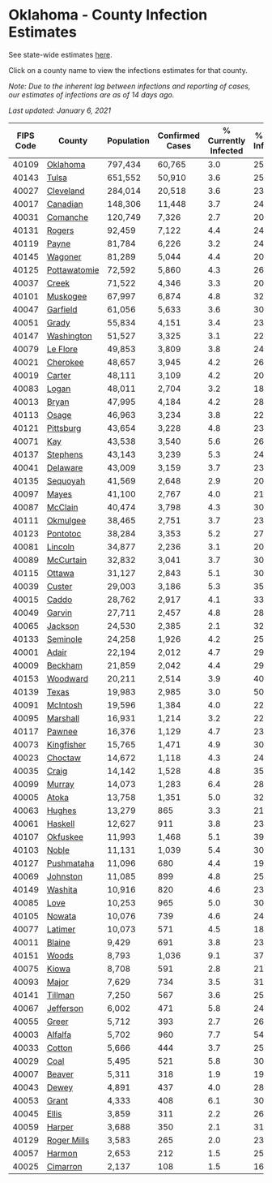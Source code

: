 # Oklahoma - County Infection Estimates

See state-wide estimates [here](/infections/us-ok).

Click on a county name to view the infections estimates for that county.

*Note: Due to the inherent lag between infections and reporting of cases, our estimates of infections are as of 14 days ago.*

*Last updated: January 6, 2021*

|   FIPS Code |                       County |   Population |   Confirmed Cases |   % Currently Infected |   % Total Infected |
|-------------|------------------------------|--------------|-------------------|------------------------|--------------------|
|       40109 |         [Oklahoma](oklahoma) |      797,434 |            60,765 |                    3.0 |               25.2 |
|       40143 |               [Tulsa](tulsa) |      651,552 |            50,910 |                    3.6 |               25.8 |
|       40027 |       [Cleveland](cleveland) |      284,014 |            20,518 |                    3.6 |               23.9 |
|       40017 |         [Canadian](canadian) |      148,306 |            11,448 |                    3.7 |               24.8 |
|       40031 |         [Comanche](comanche) |      120,749 |             7,326 |                    2.7 |               20.0 |
|       40131 |             [Rogers](rogers) |       92,459 |             7,122 |                    4.4 |               24.7 |
|       40119 |               [Payne](payne) |       81,784 |             6,226 |                    3.2 |               24.9 |
|       40145 |           [Wagoner](wagoner) |       81,289 |             5,044 |                    4.4 |               20.4 |
|       40125 | [Pottawatomie](pottawatomie) |       72,592 |             5,860 |                    4.3 |               26.1 |
|       40037 |               [Creek](creek) |       71,522 |             4,346 |                    3.3 |               20.2 |
|       40101 |         [Muskogee](muskogee) |       67,997 |             6,874 |                    4.8 |               32.9 |
|       40047 |         [Garfield](garfield) |       61,056 |             5,633 |                    3.6 |               30.0 |
|       40051 |               [Grady](grady) |       55,834 |             4,151 |                    3.4 |               23.8 |
|       40147 |     [Washington](washington) |       51,527 |             3,325 |                    3.1 |               22.0 |
|       40079 |         [Le Flore](le-flore) |       49,853 |             3,809 |                    3.8 |               24.5 |
|       40021 |         [Cherokee](cherokee) |       48,657 |             3,945 |                    4.2 |               26.1 |
|       40019 |             [Carter](carter) |       48,111 |             3,109 |                    4.2 |               20.0 |
|       40083 |               [Logan](logan) |       48,011 |             2,704 |                    3.2 |               18.1 |
|       40013 |               [Bryan](bryan) |       47,995 |             4,184 |                    4.2 |               28.2 |
|       40113 |               [Osage](osage) |       46,963 |             3,234 |                    3.8 |               22.7 |
|       40121 |       [Pittsburg](pittsburg) |       43,654 |             3,228 |                    4.8 |               23.8 |
|       40071 |                   [Kay](kay) |       43,538 |             3,540 |                    5.6 |               26.6 |
|       40137 |         [Stephens](stephens) |       43,143 |             3,239 |                    5.3 |               24.1 |
|       40041 |         [Delaware](delaware) |       43,009 |             3,159 |                    3.7 |               23.8 |
|       40135 |         [Sequoyah](sequoyah) |       41,569 |             2,648 |                    2.9 |               20.5 |
|       40097 |               [Mayes](mayes) |       41,100 |             2,767 |                    4.0 |               21.5 |
|       40087 |           [McClain](mcclain) |       40,474 |             3,798 |                    4.3 |               30.0 |
|       40111 |         [Okmulgee](okmulgee) |       38,465 |             2,751 |                    3.7 |               23.4 |
|       40123 |         [Pontotoc](pontotoc) |       38,284 |             3,353 |                    5.2 |               27.8 |
|       40081 |           [Lincoln](lincoln) |       34,877 |             2,236 |                    3.1 |               20.7 |
|       40089 |       [McCurtain](mccurtain) |       32,832 |             3,041 |                    3.7 |               30.7 |
|       40115 |             [Ottawa](ottawa) |       31,127 |             2,843 |                    5.1 |               30.2 |
|       40039 |             [Custer](custer) |       29,003 |             3,186 |                    5.3 |               35.0 |
|       40015 |               [Caddo](caddo) |       28,762 |             2,917 |                    4.1 |               33.2 |
|       40049 |             [Garvin](garvin) |       27,711 |             2,457 |                    4.8 |               28.7 |
|       40065 |           [Jackson](jackson) |       24,530 |             2,385 |                    2.1 |               32.5 |
|       40133 |         [Seminole](seminole) |       24,258 |             1,926 |                    4.2 |               25.6 |
|       40001 |               [Adair](adair) |       22,194 |             2,012 |                    4.7 |               29.9 |
|       40009 |           [Beckham](beckham) |       21,859 |             2,042 |                    4.4 |               29.9 |
|       40153 |         [Woodward](woodward) |       20,211 |             2,514 |                    3.9 |               40.5 |
|       40139 |               [Texas](texas) |       19,983 |             2,985 |                    3.0 |               50.7 |
|       40091 |         [McIntosh](mcintosh) |       19,596 |             1,384 |                    4.0 |               22.9 |
|       40095 |         [Marshall](marshall) |       16,931 |             1,214 |                    3.2 |               22.8 |
|       40117 |             [Pawnee](pawnee) |       16,376 |             1,129 |                    4.7 |               23.4 |
|       40073 |     [Kingfisher](kingfisher) |       15,765 |             1,471 |                    4.9 |               30.0 |
|       40023 |           [Choctaw](choctaw) |       14,672 |             1,118 |                    4.3 |               24.7 |
|       40035 |               [Craig](craig) |       14,142 |             1,528 |                    4.8 |               35.0 |
|       40099 |             [Murray](murray) |       14,073 |             1,283 |                    6.4 |               28.3 |
|       40005 |               [Atoka](atoka) |       13,758 |             1,351 |                    5.0 |               32.0 |
|       40063 |             [Hughes](hughes) |       13,279 |               865 |                    3.3 |               21.2 |
|       40061 |           [Haskell](haskell) |       12,627 |               911 |                    3.8 |               23.5 |
|       40107 |         [Okfuskee](okfuskee) |       11,993 |             1,468 |                    5.1 |               39.1 |
|       40103 |               [Noble](noble) |       11,131 |             1,039 |                    5.4 |               30.6 |
|       40127 |     [Pushmataha](pushmataha) |       11,096 |               680 |                    4.4 |               19.4 |
|       40069 |         [Johnston](johnston) |       11,085 |               899 |                    4.8 |               25.9 |
|       40149 |           [Washita](washita) |       10,916 |               820 |                    4.6 |               23.5 |
|       40085 |                 [Love](love) |       10,253 |               965 |                    5.0 |               30.3 |
|       40105 |             [Nowata](nowata) |       10,076 |               739 |                    4.6 |               24.3 |
|       40077 |           [Latimer](latimer) |       10,073 |               571 |                    4.5 |               18.5 |
|       40011 |             [Blaine](blaine) |        9,429 |               691 |                    3.8 |               23.5 |
|       40151 |               [Woods](woods) |        8,793 |             1,036 |                    9.1 |               37.5 |
|       40075 |               [Kiowa](kiowa) |        8,708 |               591 |                    2.8 |               21.6 |
|       40093 |               [Major](major) |        7,629 |               734 |                    3.5 |               31.5 |
|       40141 |           [Tillman](tillman) |        7,250 |               567 |                    3.6 |               25.6 |
|       40067 |       [Jefferson](jefferson) |        6,002 |               471 |                    5.8 |               24.9 |
|       40055 |               [Greer](greer) |        5,712 |               393 |                    2.7 |               26.3 |
|       40003 |           [Alfalfa](alfalfa) |        5,702 |               960 |                    7.7 |               54.5 |
|       40033 |             [Cotton](cotton) |        5,666 |               444 |                    3.7 |               25.9 |
|       40029 |                 [Coal](coal) |        5,495 |               521 |                    5.8 |               30.0 |
|       40007 |             [Beaver](beaver) |        5,311 |               318 |                    1.9 |               19.7 |
|       40043 |               [Dewey](dewey) |        4,891 |               437 |                    4.0 |               28.9 |
|       40053 |               [Grant](grant) |        4,333 |               408 |                    6.1 |               30.1 |
|       40045 |               [Ellis](ellis) |        3,859 |               311 |                    2.2 |               26.7 |
|       40059 |             [Harper](harper) |        3,688 |               350 |                    2.1 |               31.0 |
|       40129 |   [Roger Mills](roger-mills) |        3,583 |               265 |                    2.0 |               23.6 |
|       40057 |             [Harmon](harmon) |        2,653 |               212 |                    1.5 |               25.5 |
|       40025 |         [Cimarron](cimarron) |        2,137 |               108 |                    1.5 |               16.7 |